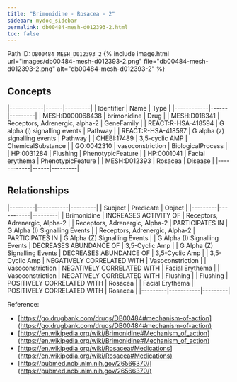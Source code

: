 ```yaml
---
title: "Brimonidine - Rosacea - 2"
sidebar: mydoc_sidebar
permalink: db00484-mesh-d012393-2.html
toc: false 
---
```



Path ID: `DB00484_MESH_D012393_2`
{% include image.html url="images/db00484-mesh-d012393-2.png" file="db00484-mesh-d012393-2.png" alt="db00484-mesh-d012393-2" %}

## Concepts

|------------|------|---------|
| Identifier | Name | Type    |
|------------|------|---------|
| MESH:D000068438 | brimonidine | Drug |
| MESH:D018341 | Receptors, Adrenergic, alpha-2 | GeneFamily |
| REACT:R-HSA-418594 | G alpha (i) signalling events | Pathway |
| REACT:R-HSA-418597 | G alpha (z) signalling events | Pathway |
| CHEBI:17489 | 3,5-cyclic AMP | ChemicalSubstance |
| GO:0042310 | vasoconstriction | BiologicalProcess |
| HP:0031284 | Flushing | PhenotypicFeature |
| HP:0001041 | Facial erythema | PhenotypicFeature |
| MESH:D012393 | Rosacea | Disease |
|------------|------|---------|

## Relationships

|---------|-----------|---------|
| Subject | Predicate | Object  |
|---------|-----------|---------|
| Brimonidine | INCREASES ACTIVITY OF | Receptors, Adrenergic, Alpha-2 |
| Receptors, Adrenergic, Alpha-2 | PARTICIPATES IN | G Alpha (I) Signalling Events |
| Receptors, Adrenergic, Alpha-2 | PARTICIPATES IN | G Alpha (Z) Signalling Events |
| G Alpha (I) Signalling Events | DECREASES ABUNDANCE OF | 3,5-Cyclic Amp |
| G Alpha (Z) Signalling Events | DECREASES ABUNDANCE OF | 3,5-Cyclic Amp |
| 3,5-Cyclic Amp | NEGATIVELY CORRELATED WITH | Vasoconstriction |
| Vasoconstriction | NEGATIVELY CORRELATED WITH | Facial Erythema |
| Vasoconstriction | NEGATIVELY CORRELATED WITH | Flushing |
| Flushing | POSITIVELY CORRELATED WITH | Rosacea |
| Facial Erythema | POSITIVELY CORRELATED WITH | Rosacea |
|---------|-----------|---------|

Reference: 
  - [https://go.drugbank.com/drugs/DB00484#mechanism-of-action](https://go.drugbank.com/drugs/DB00484#mechanism-of-action)
  - [https://en.wikipedia.org/wiki/Brimonidine#Mechanism_of_action](https://en.wikipedia.org/wiki/Brimonidine#Mechanism_of_action)
  - [https://en.wikipedia.org/wiki/Rosacea#Medications](https://en.wikipedia.org/wiki/Rosacea#Medications)
  - [https://pubmed.ncbi.nlm.nih.gov/26566370/](https://pubmed.ncbi.nlm.nih.gov/26566370/)
